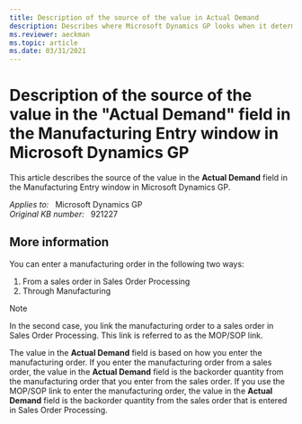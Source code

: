 ```yaml
---
title: Description of the source of the value in Actual Demand
description: Describes where Microsoft Dynamics GP looks when it determines the value of the Actual Demand field in the Manufacturing Entry window in Microsoft Dynamics GP.
ms.reviewer: aeckman
ms.topic: article
ms.date: 03/31/2021
---
```

# Description of the source of the value in the "Actual Demand" field in the Manufacturing Entry window in Microsoft Dynamics GP

This article describes the source of the value in the **Actual Demand** field in the Manufacturing Entry window in Microsoft Dynamics GP.

_Applies to:_ &nbsp; Microsoft Dynamics GP  
_Original KB number:_ &nbsp; 921227

## More information

You can enter a manufacturing order in the following two ways:

1. From a sales order in Sales Order Processing
2. Through Manufacturing

> [!NOTE]
> In the second case, you link the manufacturing order to a sales order in Sales Order Processing. This link is referred to as the MOP/SOP link.

The value in the **Actual Demand** field is based on how you enter the manufacturing order. If you enter the manufacturing order from a sales order, the value in the **Actual Demand** field is the backorder quantity from the manufacturing order that you enter from the sales order. If you use the MOP/SOP link to enter the manufacturing order, the value in the **Actual Demand** field is the backorder quantity from the sales order that is entered in Sales Order Processing.
